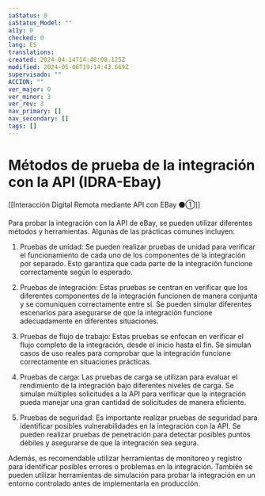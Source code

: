 ```yaml
---
iaStatus: 0
iaStatus_Model: ""
a11y: 0
checked: 0
lang: ES
translations: 
created: 2024-04-14T14:48:08.125Z
modified: 2024-05-06T19:14:43.669Z
supervisado: ""
ACCION: ""
ver_major: 0
ver_minor: 3
ver_rev: 3
nav_primary: []
nav_secondary: []
tags: []
---
```

# Métodos de prueba de la integración con la API (IDRA-Ebay)

[[Interacción Digital Remota mediante API con EBay ⚫①]]

Para probar la integración con la API de eBay, se pueden utilizar diferentes métodos y herramientas. Algunas de las prácticas comunes incluyen:

1. Pruebas de unidad: Se pueden realizar pruebas de unidad para verificar el funcionamiento de cada uno de los componentes de la integración por separado. Esto garantiza que cada parte de la integración funcione correctamente según lo esperado.

2. Pruebas de integración: Estas pruebas se centran en verificar que los diferentes componentes de la integración funcionen de manera conjunta y se comuniquen correctamente entre sí. Se pueden simular diferentes escenarios para asegurarse de que la integración funcione adecuadamente en diferentes situaciones.

3. Pruebas de flujo de trabajo: Estas pruebas se enfocan en verificar el flujo completo de la integración, desde el inicio hasta el fin. Se simulan casos de uso reales para comprobar que la integración funcione correctamente en situaciones prácticas.

4. Pruebas de carga: Las pruebas de carga se utilizan para evaluar el rendimiento de la integración bajo diferentes niveles de carga. Se simulan múltiples solicitudes a la API para verificar que la integración pueda manejar una gran cantidad de solicitudes de manera eficiente.

5. Pruebas de seguridad: Es importante realizar pruebas de seguridad para identificar posibles vulnerabilidades en la integración con la API. Se pueden realizar pruebas de penetración para detectar posibles puntos débiles y asegurarse de que la integración sea segura.

Además, es recomendable utilizar herramientas de monitoreo y registro para identificar posibles errores o problemas en la integración. También se pueden utilizar herramientas de simulación para probar la integración en un entorno controlado antes de implementarla en producción.

